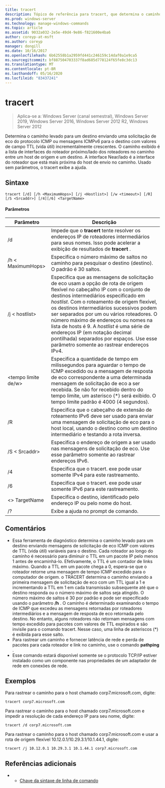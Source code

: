 ```yaml
---
title: tracert
description: Tópico de referência para tracert, que determina o caminho levado para um destino, enviando solicitações de eco do protocolo ICMP ou mensagens ICMPv6 para o destino com valores de campo TTL (tempo de vida) crescentes incrementalmente.
ms.prod: windows-server
ms.technology: manage-windows-commands
ms.topic: article
ms.assetid: 9032a032-2e5e-49d4-9e86-f821600e4ba6
author: coreyp-at-msft
ms.author: coreyp
manager: dongill
ms.date: 10/16/2017
ms.openlocfilehash: 6b62558b1a2959fd441c246159c14daf0a1e9ca5
ms.sourcegitcommit: bf887504703337f8ad685d778124f65fe8c3dc13
ms.translationtype: MT
ms.contentlocale: pt-BR
ms.lasthandoff: 05/16/2020
ms.locfileid: "83437241"
---
```

# <a name="tracert"></a>tracert

> Aplica-se a: Windows Server (canal semestral), Windows Server 2019, Windows Server 2016, Windows Server 2012 R2, Windows Server 2012

Determina o caminho levado para um destino enviando uma solicitação de eco do protocolo ICMP ou mensagens ICMPv6 para o destino com valores de campo TTL (vida útil) incrementalmente crescentes. O caminho exibido é a lista de interfaces do roteador próximo/lado dos roteadores no caminho entre um host de origem e um destino. A interface Near/lado é a interface do roteador que está mais próxima do host de envio no caminho. Usado sem parâmetros, o tracert exibe a ajuda.

## <a name="syntax"></a>Sintaxe
```
tracert [/d] [/h <MaximumHops>] [/j <Hostlist>] [/w <timeout>] [/R] [/S <Srcaddr>] [/4][/6] <TargetName>
```
#### <a name="parameters"></a>Parâmetros
|Parâmetro|Descrição|
|-------|--------|
|/d|Impede que o **tracert** tente resolver os endereços IP de roteadores intermediários para seus nomes. Isso pode acelerar a exibição de resultados de **tracert** .|
|/h \< MaximumHops>|Especifica o número máximo de saltos no caminho para pesquisar o destino (destino). O padrão é 30 saltos.|
|/j \< hostlist>|Especifica que as mensagens de solicitação de eco usam a opção de rota de origem flexível no cabeçalho IP com o conjunto de destinos intermediários especificado em *hostlist*. Com o roteamento de origem flexível, os destinos intermediários sucessivos podem ser separados por um ou vários roteadores. O número máximo de endereços ou nomes na lista de hosts é 9. A *hostlist* é uma série de endereços IP (em notação decimal pontilhada) separados por espaços. Use esse parâmetro somente ao rastrear endereços IPv4.|
|\<tempo limite de/w>|Especifica a quantidade de tempo em milissegundos para aguardar o tempo de ICMP excedido ou a mensagem de resposta de eco correspondente a uma determinada mensagem de solicitação de eco a ser recebida. Se não for recebido dentro do tempo limite, um asterisco (*) será exibido. O tempo limite padrão é 4000 (4 segundos).|
|/R|Especifica que o cabeçalho de extensão de roteamento IPv6 deve ser usado para enviar uma mensagem de solicitação de eco para o host local, usando o destino como um destino intermediário e testando a rota inversa.|
|/S \< Srcaddr>|Especifica o endereço de origem a ser usado nas mensagens de solicitação de eco. Use esse parâmetro somente ao rastrear endereços IPv6.|
|/4|Especifica que o tracert. exe pode usar somente IPv4 para este rastreamento.|
|/6|Especifica que o tracert. exe pode usar somente IPv6 para este rastreamento.|
|\<> TargetName|Especifica o destino, identificado pelo endereço IP ou pelo nome do host.|
|/?|Exibe a ajuda no prompt de comando.|

## <a name="remarks"></a>Comentários
-   Essa ferramenta de diagnóstico determina o caminho levado para um destino enviando mensagens de solicitação de eco ICMP com valores de TTL (vida útil) variáveis para o destino. Cada roteador ao longo do caminho é necessário para diminuir o TTL em um pacote IP pelo menos 1 antes de encaminhá-lo. Efetivamente, o TTL é um contador de links máximo. Quando a TTL em um pacote chega a 0, espera-se que o roteador retorne uma mensagem de tempo ICMP excedido para o computador de origem. o TRACERT determina o caminho enviando a primeira mensagem de solicitação de eco com um TTL igual a 1 e incrementando a TTL em 1 em cada transmissão subsequente até que o destino responda ou o número máximo de saltos seja atingido. O número máximo de saltos é 30 por padrão e pode ser especificado usando o parâmetro **/h** . O caminho é determinado examinando o tempo de ICMP que excedeu as mensagens retornadas por roteadores intermediários e a mensagem de resposta de eco retornada pelo destino. No entanto, alguns roteadores não retornam mensagens com tempo excedido para pacotes com valores de TTL expirados e são invisile para o comando tracert. Nesse caso, uma linha de asteriscos (*) é exibida para esse salto.
-   Para rastrear um caminho e fornecer latência de rede e perda de pacotes para cada roteador e link no caminho, use o comando **pathping** .
-   Esse comando estará disponível somente se o protocolo TCP/IP estiver instalado como um componente nas propriedades de um adaptador de rede em conexões de rede.

## <a name="examples"></a>Exemplos
Para rastrear o caminho para o host chamado corp7.microsoft.com, digite:
```
tracert corp7.microsoft.com
```
Para rastrear o caminho para o host chamado corp7.microsoft.com e impedir a resolução de cada endereço IP para seu nome, digite:
```
tracert /d corp7.microsoft.com
```
Para rastrear o caminho para o host chamado corp7.microsoft.com e usar a rota de origem flexível 10.12.0.1/10.29.3.1/10.1.44.1, digite:
```
tracert /j 10.12.0.1 10.29.3.1 10.1.44.1 corp7.microsoft.com
```
## <a name="additional-references"></a>Referências adicionais
-   - [Chave da sintaxe de linha de comando](command-line-syntax-key.md)
